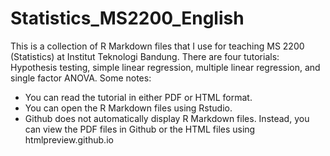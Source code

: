 # Statistics_MS2200_English
This is a collection of R Markdown files that I use for teaching MS 2200 (Statistics) at Institut Teknologi Bandung. There are four tutorials: Hypothesis testing, simple linear regression, multiple linear regression, and single factor ANOVA. Some notes:
- You can read the tutorial in either PDF or HTML format.
- You can open the R Markdown files using Rstudio. 
- Github does not automatically display R Markdown files. Instead, you can view the PDF files in Github or the HTML files using htmlpreview.github.io
